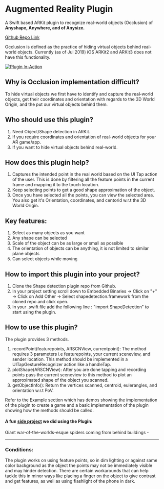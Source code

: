 # Augmented Reality Plugin
A Swift based ARKit plugin to recognize real-world objects (Occlusion) of **Anyshape, Anywhere, and of Anysize.**

[Github Repo Link](https://github.com/augmentedrealityplugin/shapeDetection)

Occlusion is defined as the practice of hiding virtual objects behind real-world objects. Currently (as of Jul 2019) iOS ARKit2 and ARKit3 does not have this functionality.

[![Plugin In-Action](plugin.gif)](https://www.youtube.com/watch?v=Coz21NN_kms&t=4s)

## Why is Occlusion implementation difficult?
To hide virtual objects we first have to identify and capture the real-world objects, get their coordinates and orientation with regards to the 3D World Origin, and the put our virtual objects behind them.

## Who should use this plugin?
1. Need Object/Shape detection in ARKit.
2. If you require coordinates and orientation of real-world objects for your AR game/app.
3. If you want to hide virtual objects behind real-world.


## How does this plugin help?
1. Captures the intended point in the real world based on the UI Tap action of the user. This is done by filtering all the feature points in the current frame and mapping it to the touch location.
2. Keep selecting points to get a good shape approximation of the object.
3. Once you have selected all the points, you can view the selected area. You also get it's Orientation, coordinates, and centorid w.r.t the 3D World Origin.


## Key features:
1. Select as many objects as you want
2. Any shape can be selected
3. Scale of the object can be as large or small as possible
4. The orientation of objects can be anything, it is not limited to similar plane objects
5. Can select objects while moving


## How to import this plugin into your project?
1. Clone the Shape detection plugin repo from Github.
2. In your project setting scroll down to Embedded Binaries -> Click on "+" -> Click on Add Other -> Select shapedetection.framework from the cloned repo and click open.
3. In your .swift file add the following line : "import ShapeDetection" to start using the plugin.

## How to use this plugin?
The plugin provides 3 methods.
1. recordPoint(featurepoints, ARSCNView, currentpoint): The method requires 3 parameters i.e featurepoints, your current sceneview, and sender location. This method should be implemented in a UITapGestureRecognizer action like a handleTap.
2. plotShape(ARSCNView): After you are done tapping and recording points pass the current sceneview to this method to plot an approximated shape of the object you scanned.
3. getObjectInfo(): Return the vertices scanned, centroid, eulerangles, and orientation w.r.t PoV.

Refer to the Example section which has demos showing the implementation of the plugin to create a game and a basic implementation of the plugin showing how the methods should be called.

#### A fun [side project](https://github.com/augmentedrealityplugin/shapeDetection/tree/master/Example/Arach%20Attack%20-%20Large%20Scale%20Object) we did using the Plugin:
Giant war-of-the-worlds-esque spiders coming from behind buildings - 

---
### Conditions:
The plugin works on using feature points, so in dim lighting or against same color background as the object the points may not be immediately visible and may hinder detection. There are certain workarounds that can help tackle this in minor ways like placing a finger on the object to give contrast and get features, as well as using flashlight of the phone in dark.
